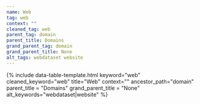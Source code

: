 ```yaml
---
name: Web
tag: web
context: ""
cleaned_tag: web
parent_tag: domain
parent_title: Domains
grand_parent_tag: domain
grand_parent_title: None
alt_tags: webdataset website
---
```


{% include data-table-template.html 
  keyword="web" 
  cleaned_keyword="web" 
  title="Web"
  context=""
  ancestor_path="domain" 
  parent_title = "Domains"
  grand_parent_title = "None"
  alt_keywords="webdataset|website"
%}

